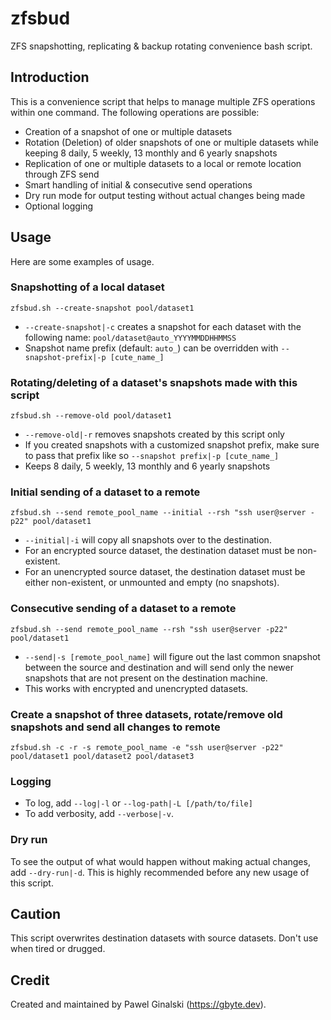 # zfsbud
ZFS snapshotting, replicating & backup rotating convenience bash script.

## Introduction
This is a convenience script that helps to manage multiple ZFS operations within one command. The following operations are possible:
- Creation of a snapshot of one or multiple datasets
- Rotation (Deletion) of older snapshots of one or multiple datasets while keeping 8 daily, 5 weekly, 13 monthly and 6 yearly snapshots
- Replication of one or multiple datasets to a local or remote location through ZFS send
- Smart handling of initial & consecutive send operations
- Dry run mode for output testing without actual changes being made
- Optional logging

## Usage
Here are some examples of usage.

### Snapshotting of a local dataset
`zfsbud.sh --create-snapshot pool/dataset1`
- `--create-snapshot|-c` creates a snapshot for each dataset with the following name: `pool/dataset@auto_YYYYMMDDHHMMSS`
- Snapshot name prefix (default: `auto_`) can be overridden with `--snapshot-prefix|-p [cute_name_]`

### Rotating/deleting of a dataset's snapshots made with this script
`zfsbud.sh --remove-old pool/dataset1`
- `--remove-old|-r` removes snapshots created by this script only
- If you created snapshots with a customized snapshot prefix, make sure to pass that prefix like so `--snapshot prefix|-p [cute_name_]`
- Keeps 8 daily, 5 weekly, 13 monthly and 6 yearly snapshots

### Initial sending of a dataset to a remote
`zfsbud.sh --send remote_pool_name --initial --rsh "ssh user@server -p22" pool/dataset1`
- `--initial|-i` will copy all snapshots over to the destination.
- For an encrypted source dataset, the destination dataset must be non-existent. 
- For an unencrypted source dataset, the destination dataset must be either non-existent, or unmounted and empty (no snapshots).

### Consecutive sending of a dataset to a remote
`zfsbud.sh --send remote_pool_name --rsh "ssh user@server -p22" pool/dataset1`
- `--send|-s [remote_pool_name]` will figure out the last common snapshot between the source and destination and will send only the newer snapshots that are not present on the destination machine.
- This works with encrypted and unencrypted datasets.

### Create a snapshot of three datasets, rotate/remove old snapshots and send all changes to remote
`zfsbud.sh -c -r -s remote_pool_name -e "ssh user@server -p22" pool/dataset1 pool/dataset2 pool/dataset3`

### Logging
- To log, add `--log|-l` or `--log-path|-L [/path/to/file]`
- To add verbosity, add `--verbose|-v`.

### Dry run
To see the output of what would happen without making actual changes, add `--dry-run|-d`. This is highly recommended before any new usage of this script.

## Caution
This script overwrites destination datasets with source datasets. Don't use when tired or drugged.

## Credit
Created and maintained by Pawel Ginalski (https://gbyte.dev).
